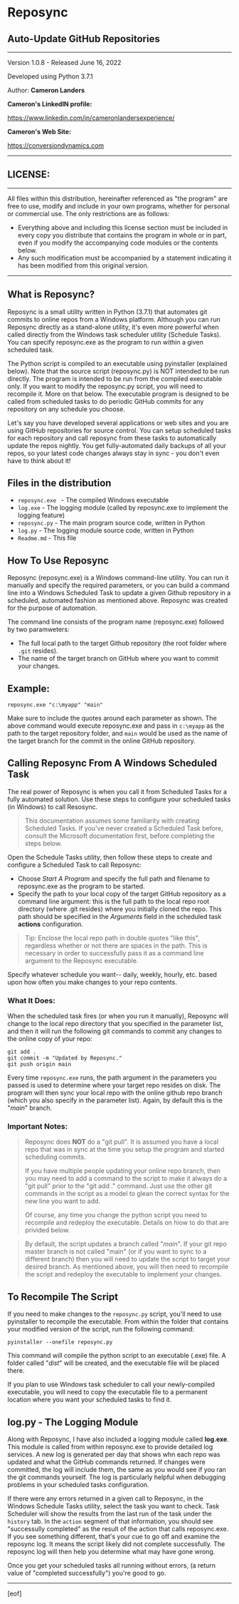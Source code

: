 
# Reposync  
## Auto-Update GitHub Repositories  
  
--------------------------------------------------------------
Version 1.0.8 - Released June 16, 2022

Developed using Python 3.7.1

Author: **Cameron Landers**

__Cameron's LinkedIN profile:__ 

https://www.linkedin.com/in/cameronlandersexperience/
 
__Cameron's Web Site:__

https://conversiondynamics.com

--------------------------------------------------------------
## LICENSE:

--------------------------------------------------------------
All files within this distribution, hereinafter referenced as "the program" are free to use, modify and include in your own programs, whether for personal or commercial use. The only restrictions are as follows: 
- Everything above and including this license section must be included in every copy you distribute that contains the program in whole or in part, even if you modify the accompanying code modules or the contents below. 
- Any such modification must be accompanied by a statement indicating it has been modified from this original version. 

--------------------------------------------------------------
  
## What is Reposync?
Reposync is a small utility written in Python (3.7.1) that automates git commits to online repos from a Windows platform. Although you can run Reposync directly as a stand-alone utility, it's even more powerful when called directly from the Windows task scheduler utility (Schedule Tasks). You can specify reposync.exe as the program to run within a given scheduled task. 

The Python script is compiled to an executable using pyinstaller (explained below). Note that the source script (reposync.py) is NOT intended to be run directly. The program is intended to be run from the compiled executable only. If you want to modify the reposync.py script, you will need to recompile it. More on that below.
The executable program is designed to be called from scheduled tasks to do periodic GitHub commits for any repository on any schedule you choose. 

Let's say you have developed several applications or web sites and you are using GitHub repositories for source control. You can setup scheduled tasks for each repository and call reposync from these tasks to automatically update the repos nightly. You get fully-automated daily backups of all your repos, so your latest code changes always stay in sync - you don't even have to think about it! 

## Files in the distribution 
- `reposync.exe ` - The compiled Windows executable 
- `log.exe` - The logging module (called by reposync.exe to implement the logging feature)
- `reposync.py` - The main program source code, written in Python
- `log.py` - The logging module source code, written in Python
- `Readme.md` - This file
 
## How To Use Reposync
Reposync (reposync.exe) is a Windows command-line utility. You can run it manually and specify the required parameters, or you can build a command line into a Windows Scheduled Task to update a given Github repository in a scheduled, automated fashion as mentioned above. Reposync was created for the purpose of automation.

The command line consists of the program name (reposync.exe) followed by two paramweters:
- The full local path to the target Github repository (the root folder where `.git` resides).
- The name of the target branch on GitHub where you want to commit your changes.

## Example:
`reposync.exe "c:\myapp" "main"`

Make sure to include the quotes around each parameter as shown. The above command would execute reposync.exe and pass in `c:\myapp` as the path to the target repository folder, and `main` would be used as the name of the target branch for the commit in the online GitHub repository. 

## Calling Reposync From A Windows Scheduled Task  
  
The real power of Reposync is when you call it from Scheduled Tasks for a fully automated solution. Use these steps to configure your scheduled tasks (in Windows) to call Resosync. 

>This documentation assumes some familiarity with creating Scheduled Tasks. If you've never created a Scheduled Task before, consult the Microsoft documentation first, before completing the steps below.

Open the Schedule Tasks utility, then follow these steps to create and configure a Scheduled Task to call Reposync:
- Choose _Start A Program_ and specify the full path and filename to reposync.exe as the program to be started. 
- Specify the path to your local copy of the target GitHub repository as a command line argument: this is the full path to the local repo root directory (where .git resides) where you initially cloned the repo. This path should be specified in the _Arguments_ field in the scheduled task __actions__ configuration.  

>Tip: Enclose the local repo path in double quotes "like this", regardless whether or not there are spaces in the path. This is necessary in order to successfully pass it as a command line argument to the Reposync executable.  
 
Specify whatever schedule you want-- daily, weekly, hourly, etc. based upon how often you make changes to your repo contents. 

### What It Does:

When the scheduled task fires (or when you run it manually), Reposync will change to the local repo directory that you specified in the parameter list, and then it will run the following git commands to commit any changes to the online copy of your repo: 
 
    git add . 
    git commit -m "Updated by Reposync." 
    git push origin main 

Every time `reposync.exe` runs, the path argument in the parameters you passed is used to determine where your target repo resides on disk. The program will then sync your local repo with the online github repo branch (which you also specify in the parameter list). Again, by default this is the "_main_" branch. 
 
### Important Notes: 
>Reposync does **NOT** do a "git pull". It is assumed you have a local repo that was in sync at the time you setup the program and started scheduling commits. 
> 
>If you have multiple people updating your online repo branch, then you may need to add a command to the script to make it always do a "git pull" prior to the "git add ." command. Just use the other git commands in the script as a model to glean the correct syntax for the new line you want to add.  
>  
>Of course, any time you change the python script you need to recompile and redeploy the executable. Details on hiow to do that are privided below. 
 
>By default, the script updates a branch called "_main_". If your git repo master branch is not called "main" (or if you want to sync to a different branch) then you will need to update the script to target your desired branch. As mentioned above, you will then need to recompile the script and redeploy the executable to implement your changes. 

## To Recompile The Script  
If you need to make changes to the `reposync.py` script, you'll need to use pyinstaller to recompile the executable. From within the folder that contains your modified version of the script, run the following command:  

    pyinstaller --onefile reposync.py

This command will compile the python script to an executable (.exe) file. A folder called "_dist_" will be created, and the executable file will be placed there. 
 
If you plan to use Windows task scheduler to call your newly-compiled executable, you will need to copy the executable file to a permanent location where you want your scheduled tasks to find it.   

## log.py - The Logging Module

Along with Reposync, I have also included a logging module called **log.exe**. This module is called from within reposync.exe to provide detailed log services. A new log is generated per day that shows whn each repo was updated and what the GitHub commands returned. If changes were committed, the log will include them, the same as you would see if you ran the git commands yourself. The log is particularly helpful when debugging problems in your scheduled tasks configuration. 
 
If there were any errors returned in a given call to Reposync, in the Windows Schedule Tasks utility, select the task you want to check. Task Scheduler will show the results from the last run of the task under the `history` tab. In the `action` segment of that information, you should see "successully completed" as the result of the action that calls reposync.exe. If you see something different, that's your cue to go off and examine the reposync log. It means the script likely did not complete successfully. The reposync log will then help you determine what may have gone wrong. 

Once you get your scheduled tasks all running without errors, (a return value of "completed successfully") you're good to go.

---
[eof]  

  
